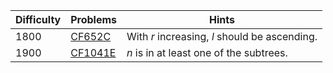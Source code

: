 | Difficulty | Problems | Hints |
| -------- | -------- | -------- |
| 1800 | [CF652C](https://codeforces.com/problemset/problem/652/C) | With $r$ increasing, $l$ should be ascending. |
| 1900 | [CF1041E](https://codeforces.com/problemset/problem/1041/E) | $n$ is in at least one of the subtrees. |